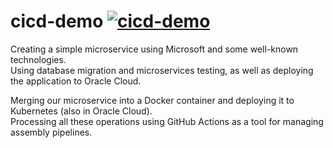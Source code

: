 # cicd-demo  [![cicd-demo](https://github.com/Oywayten/cicd-demo/actions/workflows/main.yml/badge.svg)](https://github.com/Oywayten/cicd-demo/actions/workflows/main.yml)  

Creating a simple microservice using Microsoft and some well-known technologies.  
Using database migration and microservices testing, as well as deploying the application to Oracle Cloud.

Merging our microservice into a Docker container and deploying it to Kubernetes (also in Oracle Cloud).  
Processing all these operations using GitHub Actions as a tool for managing assembly pipelines.
